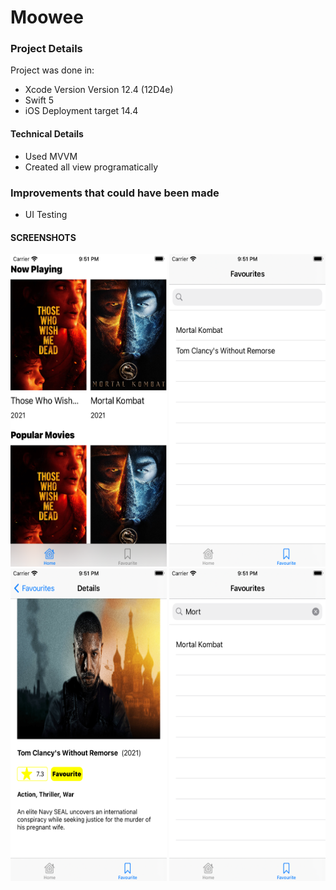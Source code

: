 # Moowee

### Project Details 
Project was done in:
* Xcode Version Version 12.4 (12D4e)
* Swift 5
* iOS Deployment target 14.4

#### Technical Details
* Used MVVM
* Created all view programatically

### Improvements that could have been made 

* UI Testing


#### SCREENSHOTS

<img width="250" height="500" src="https://raw.githubusercontent.com/papibiyi/mowee/main/s1.png" alt="">
<img width="250" height="500" src="https://raw.githubusercontent.com/papibiyi/mowee/main/s2.png" alt="">
<img width="250" height="500" src="https://raw.githubusercontent.com/papibiyi/mowee/main/s3.png" alt="">
<img width="250" height="500" src="https://raw.githubusercontent.com/papibiyi/mowee/main/s4.png" alt="">

